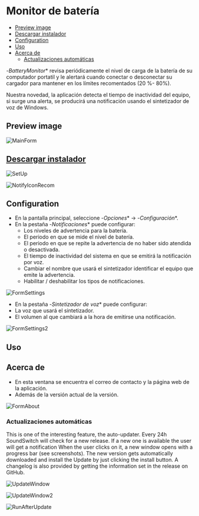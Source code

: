 # Monitor de batería <!-- omit in toc -->

- [Preview image](#preview-image)
- [Descargar instalador](#descargar-instalador)
- [Configuration](#configuration)
- [Uso](#uso)
- [Acerca de](#acerca-de)
  - [Actualizaciones automáticas](#actualizaciones-automáticas)

-*BatteryMonitor** revisa periódicamente el nivel de carga de la batería de su computador portatil y le alertará cuando conectar o desconectar su cargador para mantener en los límites recomentados (20 %- 80%).

Nuestra novedad, la aplicación detecta el tiempo de inactividad del equipo, si surge una alerta, se producirá una notificación usando el sintetizador de voz de Windows.

## Preview image

![MainForm](http://gg.gg/BattMonFormMain)

## [Descargar instalador](http://gg.gg/BatteryMonitorInst)

![SetUp](http://gg.gg/BattMonSetUp)

![NotifyIconRecom](http://gg.gg/BattMonNotifyIconRecom)

## Configuration

- En la pantalla principal, seleccione -*Opciones** -> -*Configuración**.
- En la pestaña -*Notificaciones** puede configurar:
  - Los niveles de advertencia para la batería.
  - El periodo en que se mide el nivel de batería.
  - El periodo en que se repite la advertencia de no haber sido atendida o desactivada.
  - El tiempo de inactividad del sistema en que se emitirá la notificación por voz.
  - Cambiar el nombre que usará el sintetizador identificar el equipo que emite la advertencia.
  - Habilitar / deshabilitar los tipos de notificaciones.

![FormSettings](http://gg.gg/BattMonFormSettings)

- En la pestaña -*Sintetizador de voz** puede configurar:
- La voz que usará el sintetizador.
- El volumen al que cambiará a la hora de emitirse una notificación.

![FormSettings2](https://danielrinconr.github.io/BatteryMonitor/BatteryMonitor/Imgs/ScreenShots/FormSettings2.jpg)

## Uso

## Acerca de

- En esta ventana se encuentra el correo de contacto y la página web de la aplicación.
- Además de la versión actual de la versión.

![FormAbout](http://gg.gg/BattMonFormAbout)

### Actualizaciones automáticas

This is one of the interesting feature, the auto-updater. Every 24h SoundSwitch will check for a new release. If a new one is available the user will get a notification When the user clicks on it, a new window opens with a progress bar (see screenshots). The new version gets automatically downloaded and install the Update by just clicking the install button. A changelog is also provided by getting the information set in the release on GitHub.

![UpdateWindow](http://gg.gg/BattMonUpdateWindow)

![UpdateWindow2](http://gg.gg/BattMonUpdateWindow2)

![RunAfterUpdate](http://gg.gg/BattMonRunAfeterUpdate)
